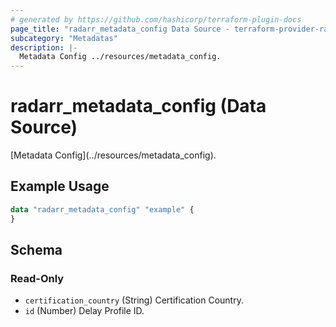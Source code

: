 ```yaml
---
# generated by https://github.com/hashicorp/terraform-plugin-docs
page_title: "radarr_metadata_config Data Source - terraform-provider-radarr"
subcategory: "Metadatas"
description: |-
  Metadata Config ../resources/metadata_config.
---
```


# radarr_metadata_config (Data Source)

<!-- subcategory:Metadatas -->[Metadata Config](../resources/metadata_config).

## Example Usage

```terraform
data "radarr_metadata_config" "example" {
}
```

<!-- schema generated by tfplugindocs -->
## Schema

### Read-Only

- `certification_country` (String) Certification Country.
- `id` (Number) Delay Profile ID.


